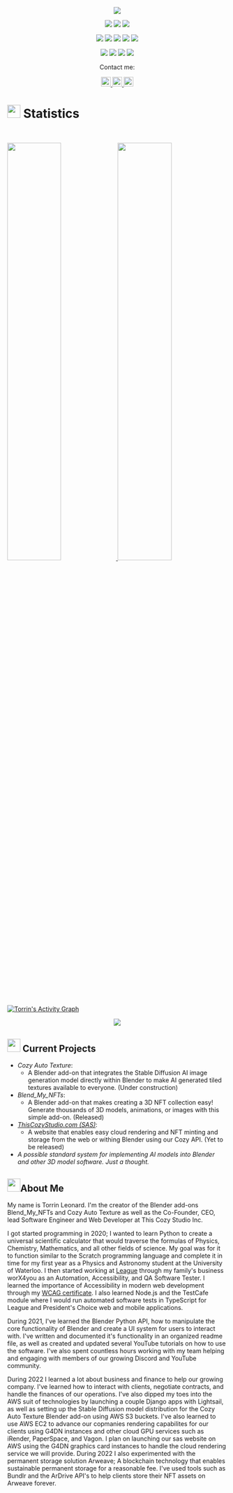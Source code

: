 <p align="center">
  <a href="https://github.com/DenverCoder1/readme-typing-svg"><img src="https://readme-typing-svg.herokuapp.com?lines=Hi,+I'm+Torrin.;I+love+open-source.;I+love+Blender.;I+love+learning.;I+love+spreading+knowledge.;&center=true&width=500&height=50"></a>
</p>

<p>
<div align="center" target="_blank">
  <img src="https://img.shields.io/twitter/follow/LeonardTorrin?style=social">
  <img src="https://img.shields.io/github/followers/torrinworx?style=social">
  <a href="https://www.youtube.com/c/ThisCozyStudio" target="_blank">
    <img src="https://img.shields.io/youtube/channel/subscribers/UCARiKfuoSghM6DeieqWylYQ?style=social">	
  </a>
</div>
</p>
<p>
<div align="center">
  <img src="https://img.shields.io/badge/-Python-98b982?style=for-the-badge&logo=python&logoColor=98b982&labelColor=282828">
  <img src="https://img.shields.io/badge/git-%23F05033.svg?style=for-the-badge&logo=git&logoColor=white">
  <img src="https://img.shields.io/badge/AWS-%23181717.svg?style=for-the-badge&logo=amazonaws&logoColor=white">	
  <img src="https://img.shields.io/badge/JavaScript-%23008FBA.svg?style=for-the-badge&logo=javascript&logoColor=white">
  <img src="https://img.shields.io/badge/github-%23121011.svg?style=for-the-badge&logo=github&logoColor=white">
</div>
</p>
<div align="center">
  <img src="https://img.shields.io/badge/Pycharm-5C2D91.svg?style=for-the-badge&logo=pycharm&logoColor=white">
  <img src="https://img.shields.io/badge/Visual%20Studio%20Code-0078d7.svg?style=for-the-badge&logo=visual-studio-code&logoColor=white">
  <img src="https://img.shields.io/badge/-Stackoverflow-FE7A16?style=for-the-badge&logo=stack-overflow&logoColor=white">
  <img src="https://img.shields.io/badge/StackExchange-%23ffffff.svg?style=for-the-badge&logo=StackExchange&logoColor=white">
</div>
</p>

<p align="center">Contact me:</p>
<p>
<div align="center">
	<a href="https://discord.com/users/605010128521003008" rel="nofollow">
	 	<img alt="Torrin Leonard's Discord" width="22px" src="https://raw.githubusercontent.com/peterthehan/peterthehan/master/assets/discord.svg" style="max-width: 100%;">
	</a>
	<a href="https://twitter.com/LeonardTorrin" rel="nofollow">
  		<img alt="Torrin Leonard's Twitter" width="22px" src="https://raw.githubusercontent.com/peterthehan/peterthehan/master/assets/twitter.svg" style="max-width: 100%;">
	</a>
	<a href="https://www.linkedin.com/in/torrin-leonard-8343a1154/" rel="nofollow">
  		<img alt="Torrin Leonard's LinkedIn" width="22px" src="https://raw.githubusercontent.com/peterthehan/peterthehan/master/assets/linkedin.svg" style="max-width: 100%;">
	</a>
</div>
</p>

# <img src="https://media4.giphy.com/media/MIGbtLZoVjbl0bYbAd/giphy.gif?cid=ecf05e472t2h0i8d7dcjaoau9iqtchhr899hxmpxzzgc7lyw&rid=giphy.gif" width="30"> Statistics

<br/>
<p align="left">
  <a href="https://torrinleonard.com">
    <img width="49.5%" src="https://github-readme-stats.vercel.app/api?username=torrinworx&show_icons=true&include_all_commits=true&theme=gruvbox&hide_border=true">
    <img width="49.5%" src="https://github-readme-streak-stats.herokuapp.com/?user=torrinworx&theme=gruvbox&hide_border=true">		  
  </a>
</p>
<br>

[![Torrin's Activity Graph](https://activity-graph.herokuapp.com/graph?username=torrinworx&custom_title=Torrin's%20Contribution%20Graph&theme=gruvbox&bg_color=282828&hide_border=true&line=d1a01f&point=c58545)](https://torrinleonard.com)
<p align="center"><img src="https://profile-counter.glitch.me/{torrinworx}/count.svg"></p>

## <img src="https://media1.giphy.com/media/Q8PQ1KuarrYucCMVTJ/giphy.gif?cid=ecf05e47odgm8bs8cmb8cf1ijmfzqaeeu9fzmx6nbcv06ky2&rid=giphy.gif" width="30"> Current Projects
<ul>			
	<li><i>Cozy Auto Texture</i>:<ul><li>A Blender add-on that integrates the Stable Diffusion AI image generation model directly within Blender to make AI generated tiled textures available to everyone. (Under construction)</li></ul></li>
	<li><i>Blend_My_NFTs</i>:<ul><li>A Blender add-on that makes creating a 3D NFT collection easy! Generate thousands of 3D models, animations, or images with this simple add-on. (Released)</li></ul></li>
	<li><i><a href="https://www.thiscozystudio.com/">ThisCozyStudio.com (SAS)</a></i>:<ul><li>A website that enables easy cloud rendering and NFT minting and storage from the web or withing Blender using our Cozy API. (Yet to be released)</li></ul></li>
	<li><i>A possible standard system for implementing AI models into Blender and other 3D model software. Just a thought.</i></li>
</ul>

## <img src="https://user-images.githubusercontent.com/82110564/189553856-2e7f8f30-80b4-484f-bfaa-9e5eb10f24e5.gif" width="30">About Me

My name is Torrin Leonard. I'm the creator of the Blender add-ons Blend_My_NFTs and Cozy Auto Texture as well as the Co-Founder, CEO, lead Software Engineer and Web Developer at This Cozy Studio Inc.

I got started programming in 2020; I wanted to learn Python to create a universal scientific calculator that would traverse the formulas of Physics, Chemistry, Mathematics, and all other fields of science. My goal was for it to function similar to the Scratch programming language and complete it in time for my first year as a Physics and Astronomy student at the University of Waterloo. I then started working at [League](https://league.com/ca/) through my family's business worX4you as an Automation, Accessibility, and QA Software Tester. I learned the importance of Accessibility in modern web development through my <a href="https://courses.edx.org/certificates/05d8dc2dc24e42238e616f83329ee2f0" rel="nofollow">WCAG certificate</a>. I also learned Node.js and the TestCafe module where I would run automated software tests in TypeScript for League and President's Choice web and mobile applications.

During 2021, I've learned the Blender Python API, how to manipulate the core functionality of Blender and create a UI system for users to interact with. I've written and documented it's functionality in an organized readme file, as well as created and updated several YouTube tutorials on how to use the software. I've also spent countless hours working with my team helping and engaging with members of our growing Discord and YouTube community.

During 2022 I learned a lot about business and finance to help our growing company. I've learned how to interact with clients, negotiate contracts, and handle the finances of our operations. I've also dipped my toes into the AWS suit of technologies by launching a couple Django apps with Lightsail, as well as setting up the Stable Diffusion model distribution for the Cozy Auto Texture Blender add-on using AWS S3 buckets. I've also learned to use AWS EC2 to advance our copmanies rendering capabilites for our clients using G4DN instances and other cloud GPU services such as iRender, PaperSpace, and Vagon. I plan on launching our sas website on AWS using the G4DN graphics card instances to handle the cloud rendering service we will provide. During 2022 I also experimented with the permanent storage solution Arweave; A blockchain technology that enables sustainable permanent storage for a reasonable fee. I've used tools such as Bundlr and the ArDrive API's to help clients store their NFT assets on Arweave forever.
